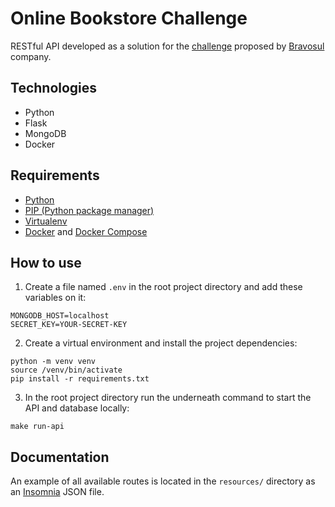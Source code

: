 # Online Bookstore Challenge

RESTful API developed as a solution for the [challenge](https://github.com/bravosul/back-end-challenge) proposed by [Bravosul](https://bravosul.com.br/) company.

## Technologies
- Python
- Flask
- MongoDB
- Docker


## Requirements
- [Python](https://www.python.org/)
- [PIP (Python package manager)](https://pypi.org/project/pip/)
- [Virtualenv](https://packaging.python.org/key_projects/#virtualenv)
- [Docker](https://docs.docker.com/desktop/) and [Docker Compose](https://docs.docker.com/compose/install/)


## How to use
1. Create a file named ```.env``` in the root project directory and add these variables on it:
```
MONGODB_HOST=localhost
SECRET_KEY=YOUR-SECRET-KEY
```

2. Create a virtual environment and install the project dependencies:
```
python -m venv venv
source /venv/bin/activate
pip install -r requirements.txt
```

3. In the root project directory run the underneath command to start the API and database locally:
```
make run-api
```

## Documentation
An example of all available routes is located in the ```resources/``` directory as an [Insomnia](https://insomnia.rest/) JSON file.
